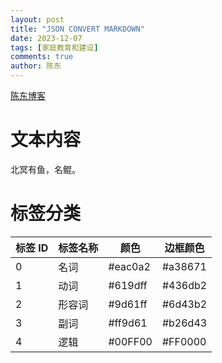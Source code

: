```yaml
---
layout: post
title: "JSON CONVERT MARKDOWN"
date: 2023-12-07
tags: [家庭教育和建设]
comments: true
author: 陈东
---
```


[陈东博客](https://chendong0.github.io/)
# 文本内容

北冥有鱼，名鲲。

# 标签分类

| 标签 ID | 标签名称 | 颜色 | 边框颜色 |
|---|---|---|---|
| 0 | 名词 | #eac0a2 | #a38671 |
| 1 | 动词 | #619dff | #436db2 |
| 2 | 形容词 | #9d61ff | #6d43b2 |
| 3 | 副词 | #ff9d61 | #b26d43 |
| 4 | 逻辑 | #00FF00 | #FF0000 |
